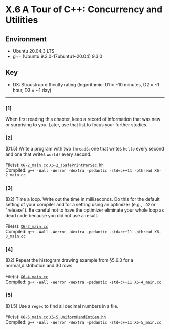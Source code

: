 # X.6 A Tour of C++: Concurrency and Utilities

## Environment
- Ubuntu 20.04.3 LTS
- g++ (Ubuntu 9.3.0-17ubuntu1~20.04) 9.3.0

## Key
- DX: Stroustrup difficulty rating (logorithmic: D1 = ~10 minutes, D2 = ~1 hour, D3 = ~1 day)

---

### \[1\]
When first reading this chapter, keep a record of information that was new or surprising to you. Later, use that list to focus your further studies.

### \[2\]
(D1.5) Write a program with two `thread`s: one that writes `hello` every second and one that writes `world!` every second.\
\
File(s): [`X6-2_main.cc`](./X6-2_main.cc) [`X6-2_TSafePrintPerSec.hh`](./X6-2_TSafePrintPerSec.hh)\
Compiled: `g++ -Wall -Werror -Wextra -pedantic -std=c++11 -pthread X6-2_main.cc`

### \[3\]
(D2) Time a loop. Write out the time in milliseconds. Do this for the default setting of your compiler and for a setting using an optimizer (e.g., `−O2` or "release"). Be careful not to have the optimizer eliminate your whole loop as dead code because you did not use a result.\
\
File(s): [`X6-3_main.cc`](./X6-3_main.cc)\
Compiled: `g++ -Wall -Werror -Wextra -pedantic -std=c++11 -pthread X6-3_main.cc`

### \[4\]
(D2) Repeat the histogram drawing example from §5.6.3 for a normal_distribution and 30 rows.\
\
File(s): [`X6-4_main.cc`](./X6-4_main.cc)\
Compiled: `g++ -Wall -Werror -Wextra -pedantic -std=c++11 X6-4_main.cc`

### \[5\]
(D1.5) Use a `regex` to find all decimal numbers in a file.\
\
File(s): [`X6-5_main.cc`](./X6-5_main.cc) [`X6-5_UniformRandIntGen.hh`](./X6-5_UniformRandIntGen.hh)\
Compiled: `g++ -Wall -Werror -Wextra -pedantic -std=c++11 X6-5_main.cc`
